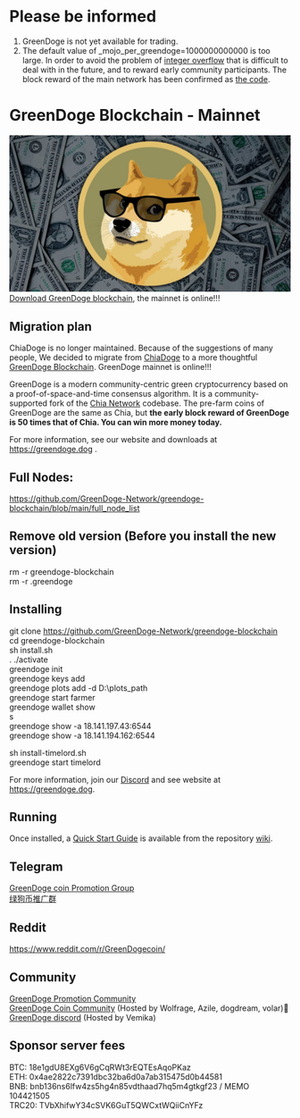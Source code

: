 # Please be informed
1. GreenDoge is not yet available for trading.<br>
2. The default value of _mojo_per_greendoge=1000000000000 is too large. In order to avoid the problem of [integer overflow](https://en.wikipedia.org/wiki/Integer_overflow) that is difficult to deal with in the future, and to reward early community participants. The block reward of the main network has been confirmed as [the code](https://github.com/GreenDoge-Network/greendoge-blockchain/blob/main/greendoge/consensus/block_rewards.py).

 
# GreenDoge Blockchain - Mainnet
![image](https://github.com/GreenDoge-Network/greendoge-blockchain/blob/96981368b3949a91b836e8c01dca3b3ba0207d50/greendoge.jpg)
[Download GreenDoge blockchain](https://github.com/GreenDoge-Network/greendoge-blockchain/releases), the mainnet is online!!!

## Migration plan
ChiaDoge is no longer maintained. Because of the suggestions of many people, We decided to migrate from [ChiaDoge](https://github.com/ChiaDoge/chiadoge-blockchain) to a more thoughtful [GreenDoge Blockchain](https://github.com/GreenDoge-Network/greendoge-blockchain). GreenDoge mainnet is online!!!

GreenDoge is a modern community-centric green cryptocurrency based on a proof-of-space-and-time consensus algorithm. It is a community-supported fork of the [Chia Network](https://github.com/Chia-Network/chia-blockchain) codebase. The pre-farm coins of GreenDoge are the same as Chia, but __the early block reward of GreenDoge is 50 times that of Chia. You can win more money today.__

For more information, see our website and downloads at https://greendoge.dog .

## Full Nodes: 
https://github.com/GreenDoge-Network/greendoge-blockchain/blob/main/full_node_list

## Remove old version (Before you install the new version)
rm -r greendoge-blockchain<br>
rm -r .greendoge

## Installing
git clone https://github.com/GreenDoge-Network/greendoge-blockchain<br>
cd greendoge-blockchain<br>
sh install.sh<br>
. ./activate<br>
greendoge init<br>
greendoge keys add<br>
greendoge plots add -d D:\plots_path <br>
greendoge start farmer<br>
greendoge wallet show<br>
s<br>
greendoge show -a 18.141.197.43:6544<br>
greendoge show -a 18.141.194.162:6544

sh install-timelord.sh<br>
greendoge start timelord

For more information, join our [Discord](https://discord.gg/YJaBQ9a6) and see website at https://greendoge.dog.

## Running
Once installed, a
[Quick Start Guide](https://github.com/Chia-Network/chia-blockchain/wiki/Quick-Start-Guide)
is available from the repository
[wiki](https://github.com/Chia-Network/chia-blockchain/wiki).

## Telegram
[GreenDoge coin Promotion Group](https://t.me/joinchat/oY75zFYg9Wg0NDQ9)<br>
[绿狗币推广群](https://t.me/joinchat/b11R4pYF41c5MWNl)

## Reddit
https://www.reddit.com/r/GreenDogecoin/

## Community
[GreenDoge Promotion Community](https://discord.gg/2jSC6W9N)<br>
[GreenDoge Coin Community](https://discord.gg/xjvxH5jD) (Hosted by Wolfrage, Azile, dogdream, volar)👑<br>
[GreenDoge discord](https://discord.gg/6xcXWpFt) (Hosted by Vemika)

## Sponsor server fees
BTC: 18e1gdU8EXg6V6gCqRWt3rEQTEsAqoPKaz<br>
ETH: 0x4ae2822c7391dbc32ba6d0a7ab315475d0b44581<br>
BNB: bnb136ns6lfw4zs5hg4n85vdthaad7hq5m4gtkgf23 / MEMO 104421505<br>
TRC20: TVbXhifwY34cSVK6GuT5QWCxtWQiiCnYFz
